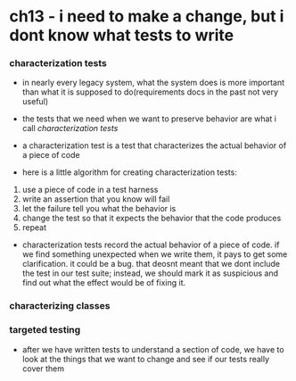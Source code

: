 # ch13 - i need to make a change, but i dont know what tests to write

### characterization tests

- in nearly every legacy system, what the system does is more important than
  what it is supposed to do(requirements docs in the past not very useful)

- the tests that we need when we want to preserve behavior are what i call *characterization tests*

- a characterization test is a test that characterizes the actual behavior of a piece of code

- here is a little algorithm for creating characterization tests:

1. use a piece of code in a test harness
2. write an assertion that you know will fail
3. let the failure tell you what the behavior is
4. change the test so that it expects the behavior that the code produces
5. repeat

* characterization tests record the actual behavior of a piece of code. if we
  find something unexpected when we write them, it pays to get some
  clarification. it could be a bug. that deosnt meant that we dont include the
  test in our test suite; instead, we should mark it as suspicious and find out
  what the effect would be of fixing it.

### characterizing classes

### targeted testing

- after we have written tests to understand a section of code, we have to look
  at the things that we want to change and see if our tests really cover them
